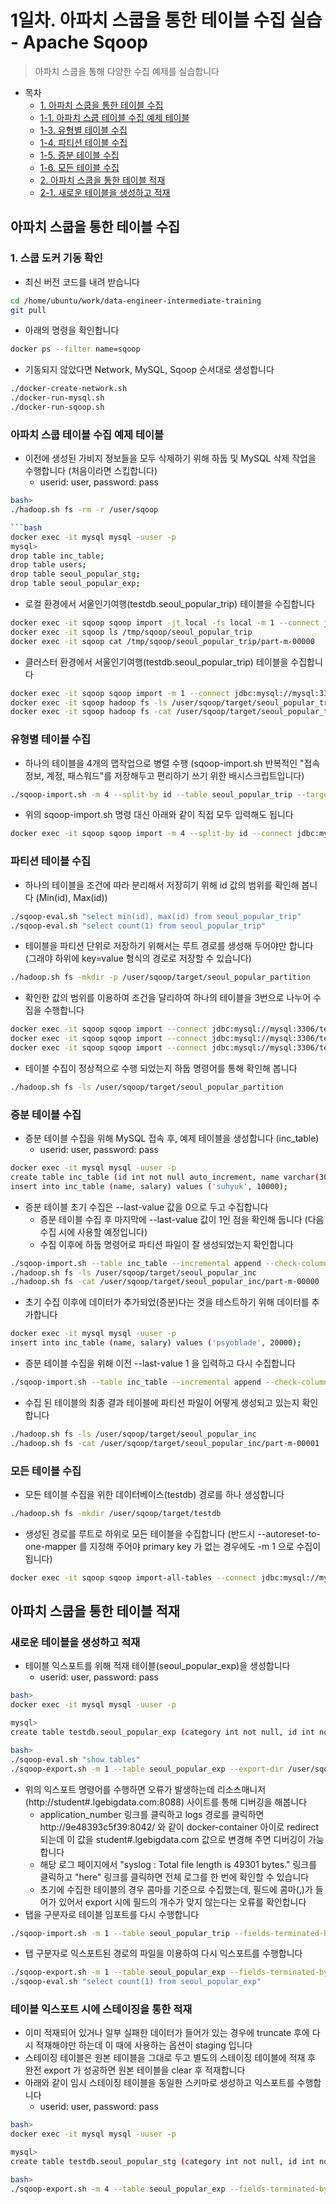 # 1일차. 아파치 스쿱을 통한 테이블 수집 실습 - Apache Sqoop
> 아파치 스쿱을 통해 다양한 수집 예제를 실습합니다


- 목차
  * [1. 아파치 스쿱을 통한 테이블 수집](#아파치-스쿱을-통한-테이블-수집)
  * [1-1. 아파치 스쿱 테이블 수집 예제 테이블](#아파치-스쿱-테이블-수집-예제-테이블)
  * [1-3. 유형별 테이블 수집](#유형별-테이블-수집)
  * [1-4. 파티션 테이블 수집](#파티션-테이블-수집)
  * [1-5. 증분 테이블 수집](#증분-테이블-수집)
  * [1-6. 모든 테이블 수집](#모든-테이블-수집)
  * [2. 아파치 스쿱을 통한 테이블 적재](#아파치-스쿱을-통한-테이블-적재)
  * [2-1. 새로운 테이블을 생성하고 적재](#새로운-테이블을-생성하고-적재)


## 아파치 스쿱을 통한 테이블 수집

### 1. 스쿱 도커 기동 확인
* 최신 버전 코드를 내려 받습니다
```bash
cd /home/ubuntu/work/data-engineer-intermediate-training
git pull
```
* 아래의 명령을 확인합니다
```bash
docker ps --filter name=sqoop
```
* 기동되지 않았다면 Network, MySQL, Sqoop 순서대로 생성합니다
```bash
./docker-create-network.sh
./docker-run-mysql.sh
./docker-run-sqoop.sh
```

### 아파치 스쿱 테이블 수집 예제 테이블
* 이전에 생성된 가비지 정보들을 모두 삭제하기 위해 하둡 및 MySQL 삭제 작업을 수행합니다 (처음이라면 스킵합니다)
  * userid: user, password: pass
```bash
bash>
./hadoop.sh fs -rm -r /user/sqoop

```bash
docker exec -it mysql mysql -uuser -p
mysql>
drop table inc_table;
drop table users;
drop table seoul_popular_stg;
drop table seoul_popular_exp;
```
* 로컬 환경에서 서울인기여행(testdb.seoul\_popular\_trip) 테이블을 수집합니다
```bash
docker exec -it sqoop sqoop import -jt local -fs local -m 1 --connect jdbc:mysql://mysql:3306/testdb --username user --password pass --table seoul_popular_trip --target-dir /tmp/sqoop/seoul_popular_trip
docker exec -it sqoop ls /tmp/sqoop/seoul_popular_trip
docker exec -it sqoop cat /tmp/sqoop/seoul_popular_trip/part-m-00000
```
* 클러스터 환경에서 서울인기여행(testdb.seoul\_popular\_trip) 테이블을 수집합니다
```bash
docker exec -it sqoop sqoop import -m 1 --connect jdbc:mysql://mysql:3306/testdb --username user --password pass --table seoul_popular_trip --target-dir /user/sqoop/target/seoul_popular_trip
docker exec -it sqoop hadoop fs -ls /user/sqoop/target/seoul_popular_trip
docker exec -it sqoop hadoop fs -cat /user/sqoop/target/seoul_popular_trip/part-m-00000
```


### 유형별 테이블 수집 
* 하나의 테이블을 4개의 맵작업으로 병렬 수행 (sqoop-import.sh 반복적인 "접속정보, 계정, 패스워드"를 저장해두고 편리하기 쓰기 위한 배시스크립트입니다)
```bash
./sqoop-import.sh -m 4 --split-by id --table seoul_popular_trip --target-dir /user/sqoop/target/seoul_popular_trip_v1 --fields-terminated-by '\t'
```
* 위의 sqoop-import.sh 명령 대신 아래와 같이 직접 모두 입력해도 됩니다
```bash
docker exec -it sqoop sqoop import -m 4 --split-by id --connect jdbc:mysql://mysql:3306/testdb --table seoul_popular_trip --target-dir /user/sqoop/target/seoul_popular_trip_v2 --fields-terminated-by '\t' --delete-target-dir --verbose --username user --password pass
```


### 파티션 테이블 수집
* 하나의 테이블을 조건에 따라 분리해서 저장히기 위해 id 값의 범위를 확인해 봅니다 (Min(id), Max(id))
```bash
./sqoop-eval.sh "select min(id), max(id) from seoul_popular_trip"
./sqoop-eval.sh "select count(1) from seoul_popular_trip"
```
* 테이블을 파티션 단위로 저장하기 위해서는 루트 경로를 생성해 두어야만 합니다 (그래야 하위에 key=value 형식의 경로로 저장할 수 있습니다)
```bash
./hadoop.sh fs -mkdir -p /user/sqoop/target/seoul_popular_partition
```
* 확인한 값의 범위를 이용하여 조건을 달리하여 하나의 테이블을 3번으로 나누어 수집을 수행합니다
```bash
docker exec -it sqoop sqoop import --connect jdbc:mysql://mysql:3306/testdb --username user --password pass --delete-target-dir -m 1 --table seoul_popular_trip --where "id < 10000" --target-dir /user/sqoop/target/seoul_popular_partition/part=0
docker exec -it sqoop sqoop import --connect jdbc:mysql://mysql:3306/testdb --username user --password pass --delete-target-dir -m 1 --table seoul_popular_trip --where "id > 10001 and id < 20000" --target-dir /user/sqoop/target/seoul_popular_partition/part=10000
docker exec -it sqoop sqoop import --connect jdbc:mysql://mysql:3306/testdb --username user --password pass --delete-target-dir -m 1 --table seoul_popular_trip --where "id > 20001" --target-dir /user/sqoop/target/seoul_popular_partition/part=20000
```
* 테이블 수집이 정상적으로 수행 되었는지 하둡 명령어를 통해 확인해 봅니다
```bash
./hadoop.sh fs -ls /user/sqoop/target/seoul_popular_partition
```


### 증분 테이블 수집
* 증분 테이블 수집을 위해 MySQL 접속 후, 예제 테이블을 생성합니다 (inc\_table)
  * userid: user, password: pass
```bash
docker exec -it mysql mysql -uuser -p
create table inc_table (id int not null auto_increment, name varchar(30), salary int, primary key (id));
insert into inc_table (name, salary) values ('suhyuk', 10000);
```
* 증분 테이블 초기 수집은 --last-value 값을 0으로 두고 수집합니다
  * 증분 테이블 수집 후 마지막에 --last-value 값이 1인 점을 확인해 둡니다 (다음 수집 시에 사용할 예정입니다)
  * 수집 이후에 하둡 명령어로 파티션 파일이 잘 생성되었는지 확인합니다
```bash
./sqoop-import.sh --table inc_table --incremental append --check-column id --last-value 0 --target-dir /user/sqoop/target/seoul_popular_inc
./hadoop.sh fs -ls /user/sqoop/target/seoul_popular_inc
./hadoop.sh fs -cat /user/sqoop/target/seoul_popular_inc/part-m-00000
```
* 초기 수집 이후에 데이터가 추가되었(증분)다는 것을 테스트하기 위해 데이터를 추가합니다
```bash
docker exec -it mysql mysql -uuser -p
insert into inc_table (name, salary) values ('psyoblade', 20000);
```
* 증분 테이블 수집을 위해 이전 --last-value 1 을 입력하고 다시 수집합니다
```bash
./sqoop-import.sh --table inc_table --incremental append --check-column id --last-value 1 --target-dir /user/sqoop/target/seoul_popular_inc
```
* 수집 된 테이블의 최종 결과 테이블에 파티션 파일이 어떻게 생성되고 있는지 확인합니다
```bash
./hadoop.sh fs -ls /user/sqoop/target/seoul_popular_inc
./hadoop.sh fs -cat /user/sqoop/target/seoul_popular_inc/part-m-00001
```


### 모든 테이블 수집
* 모든 테이블 수집을 위한 데이터베이스(testdb) 경로를 하나 생성합니다
```bash
./hadoop.sh fs -mkdir /user/sqoop/target/testdb
```
* 생성된 경로를 루트로 하위로 모든 테이블을 수집합니다 (반드시 --autoreset-to-one-mapper 를 지정해 주어야 primary key 가 없는 경우에도 -m 1 으로 수집이 됩니다)
```bash
docker exec -it sqoop sqoop import-all-tables --connect jdbc:mysql://mysql:3306/testdb --autoreset-to-one-mapper --warehouse-dir /user/sqoop/target/testdb --username user --password pass
```


## 아파치 스쿱을 통한 테이블 적재

### 새로운 테이블을 생성하고 적재
* 테이블 익스포트를 위해 적재 테이블(seoul\_popular\_exp)을 생성합니다
  * userid: user, password: pass
```bash
bash>
docker exec -it mysql mysql -uuser -p

mysql>
create table testdb.seoul_popular_exp (category int not null, id int not null, name varchar(100), address varchar(100), naddress varchar(100), tel varchar(20), tag varchar(500)) character set utf8 collate utf8_general_ci;

bash>
./sqoop-eval.sh "show tables"
./sqoop-export.sh -m 1 --table seoul_popular_exp --export-dir /user/sqoop/target/seoul_popular_trip
```
* 위의 익스포트 명령어를 수행하면 오류가 발생하는데 리소스매니저(http://student#.lgebigdata.com:8088) 사이트를 통해 디버깅을 해봅니다
  * application\_number 링크를 클릭하고 logs 경로를 클릭하면 http://9e48393c5f39:8042/ 와 같이 docker-container 아이로 redirect 되는데 이 값을 student#.lgebigdata.com 값으로 변경해 주면 디버깅이 가능합니다
  * 해당 로그 페이지에서 "syslog : Total file length is 49301 bytes." 링크를 클릭하고 "here" 링크를 클릭하면 전체 로그를 한 번에 확인할 수 있습니다
  * 초기에 수집한 테이블의 경우 콤마를 기준으로 수집했는데, 필드에 콤마(,)가 들어가 있어서 export 시에 필드의 개수가 맞지 않는다는 오류를 확인합니다
* 탭을 구분자로 테이블 임포트를 다시 수행합니다
```bash
./sqoop-import.sh -m 1 --table seoul_popular_trip --fields-terminated-by '\t' --delete-target-dir --target-dir /user/sqoop/target/seoul_popular_exp
```
* 탭 구분자로 익스포트된 경로의 파일을 이용하여 다시 익스포트를 수행합니다
```bash
./sqoop-export.sh -m 1 --table seoul_popular_exp --fields-terminated-by '\t' --export-dir /user/sqoop/target/seoul_popular_exp
./sqoop-eval.sh "select count(1) from seoul_popular_exp"
```


### 테이블 익스포트 시에 스테이징을 통한 적재
* 이미 적재되어 있거나 일부 실패한 데이터가 들어가 있는 경우에 truncate 후에 다시 적재해야만 하는데 이 때에 사용하는 옵션이 staging 입니다
* 스테이징 테이블은 원본 테이블을 그대로 두고 별도의 스테이징 테이블에 적재 후 완전 export 가 성공하면 원본 테이블을 clear 후 적재합니다
* 아래와 같이 임시 스테이징 테이블을 동일한 스키마로 생성하고 익스포트를 수행합니다
  * userid: user, password: pass
```bash
bash>
docker exec -it mysql mysql -uuser -p

mysql>
create table testdb.seoul_popular_stg (category int not null, id int not null, name varchar(100), address varchar(100), naddress varchar(100), tel varchar(20), tag varchar(500)) character set utf8 collate utf8_general_ci;

bash>
./sqoop-export.sh -m 4 --table seoul_popular_exp --fields-terminated-by '\t' --staging-table seoul_popular_stg --clear-staging-table --export-dir /user/sqoop/target/seoul_popular_exp
```

